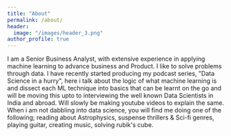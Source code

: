 ```yaml
---
title: "About"
permalink: /about/
header:
  image: "/images/header_3.png"
author_profile: true
---
```


I am a Senior Business Analyst, with extensive experience in applying machine learning to advance business and Product. I like to solve problems through data.
I have recently started producing my podcast series, "Data Science in a hurry", here i talk about the logic of what machine learning is and dissect each ML technique into basics that can be learnt on the go and will be moving this upto to interviewing the well known Data Scientists in India and abroad. Will slowly be making youtube videos to explain the same.
When i am not dabbling into data science, you will find me doing one of the following; reading about Astrophysics, suspense thrillers & Sci-fi genres, playing guitar, creating music, solving rubik's cube.
